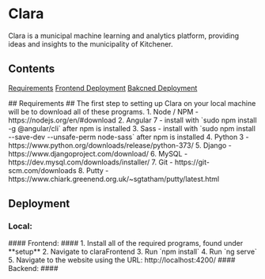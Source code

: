 # Clara
Clara is a municipal machine learning and analytics platform,  providing ideas and insights to the municipality of Kitchener.

## Contents ##
[Requirements](#Requirements)
[Frontend Deployment](#frontendDeployment)
[Bakcned Deployment](#backendDeployment)

<a name="requirements"/>
## Requirements ##
The first step to setting up Clara on your local machine will be to download all of these programs. 
1. Node / NPM
   - https://nodejs.org/en/#download
2. Angular 7
   - install with `sudo npm install -g @angular/cli` after npm is installed
3. Sass
   - install with `sudo npm install --save-dev  --unsafe-perm node-sass` after npm is installed
4. Python 3
   - https://www.python.org/downloads/release/python-373/
5. Django
   - https://www.djangoproject.com/download/
6. MySQL
   - https://dev.mysql.com/downloads/installer/
7. Git
   - https://git-scm.com/downloads
8. Putty
   - https://www.chiark.greenend.org.uk/~sgtatham/putty/latest.html

## Deployment ##
### Local: ###
<a name="frontendDeployment"/>
#### Frontend: ####
1. Install all of the required programs, found under **setup**
2. Navigate to claraFrontend
3. Run `npm install`
4. Run `ng serve`
5. Navigate to the website using the URL: http://localhost:4200/

<a name="backendDeployment"/>
#### Backend: ####
